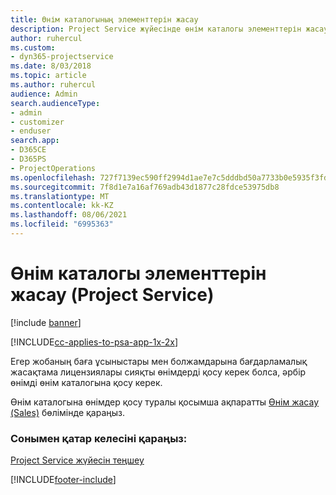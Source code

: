 ```yaml
---
title: Өнім каталогының элементтерін жасау
description: Project Service жүйесінде өнім каталогы элементтерін жасау жолы
author: ruhercul
ms.custom:
- dyn365-projectservice
ms.date: 8/03/2018
ms.topic: article
ms.author: ruhercul
audience: Admin
search.audienceType:
- admin
- customizer
- enduser
search.app:
- D365CE
- D365PS
- ProjectOperations
ms.openlocfilehash: 727f7139ec590ff2994d1ae7e7c5dddbd50a7733b0e5935f3fd6bdefde713713
ms.sourcegitcommit: 7f8d1e7a16af769adb43d1877c28fdce53975db8
ms.translationtype: MT
ms.contentlocale: kk-KZ
ms.lasthandoff: 08/06/2021
ms.locfileid: "6995363"
---
```

# <a name="create-product-catalog-items-project-service"></a>Өнім каталогы элементтерін жасау (Project Service)

[!include [banner](../includes/psa-now-project-operations.md)]

[!INCLUDE[cc-applies-to-psa-app-1x-2x](../includes/cc-applies-to-psa-app-1x-2x.md)]

Егер жобаның баға ұсыныстары мен болжамдарына бағдарламалық жасақтама лицензиялары сияқты өнімдерді қосу керек болса, әрбір өнімді өнім каталогына қосу керек.  
  
 Өнім каталогына өнімдер қосу туралы қосымша ақпаратты [Өнім жасау (Sales)](/dynamics365/sales-enterprise/create-product-sales) бөлімінде қараңыз.  
  
### <a name="see-also"></a>Сонымен қатар келесіні қараңыз:  
 [Project Service жүйесін теңшеу](../psa/configure.md)


[!INCLUDE[footer-include](../includes/footer-banner.md)]